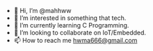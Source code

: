 - 👋 Hi, I’m @mahhww
- 👀 I’m interested in something that tech.
- 🌱 I’m currently learning C Programming.
- 💞️ I’m looking to collaborate on IoT/Embedded.
- 📫 How to reach me hwma666@gmail.com
<!---
mahhww/mahhww is a ✨ special ✨ repository because its `README.md` (this file) appears on your GitHub profile.
You can click the Preview link to take a look at your changes.
--->
